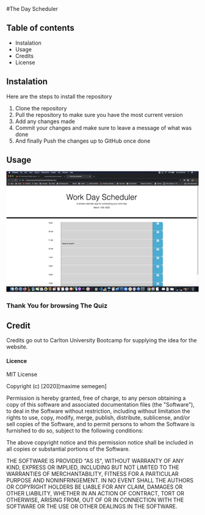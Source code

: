 #The Day Scheduler

## Table of contents

- Instalation
- Usage
- Credits
- License

## Instalation

Here are the steps to install the repository

1. Clone the repository
2. Pull the repository to make sure you have the most current version
3. Add any changes made
4. Commit your changes and make sure to leave a message of what was done
5. And finally Push the changes up to GitHub once done

## Usage

![Image description](./assets/SS1.png)

### Thank You for browsing The Quiz

## Credit

Credits go out to Carlton University Bootcamp for supplying the idea for the website.

#### Licence

MIT License

Copyright (c) [2020][maxime semegen]

Permission is hereby granted, free of charge, to any person obtaining a copy
of this software and associated documentation files (the "Software"), to deal
in the Software without restriction, including without limitation the rights
to use, copy, modify, merge, publish, distribute, sublicense, and/or sell
copies of the Software, and to permit persons to whom the Software is
furnished to do so, subject to the following conditions:

The above copyright notice and this permission notice shall be included in all
copies or substantial portions of the Software.

THE SOFTWARE IS PROVIDED "AS IS", WITHOUT WARRANTY OF ANY KIND, EXPRESS OR
IMPLIED, INCLUDING BUT NOT LIMITED TO THE WARRANTIES OF MERCHANTABILITY,
FITNESS FOR A PARTICULAR PURPOSE AND NONINFRINGEMENT. IN NO EVENT SHALL THE
AUTHORS OR COPYRIGHT HOLDERS BE LIABLE FOR ANY CLAIM, DAMAGES OR OTHER
LIABILITY, WHETHER IN AN ACTION OF CONTRACT, TORT OR OTHERWISE, ARISING FROM,
OUT OF OR IN CONNECTION WITH THE SOFTWARE OR THE USE OR OTHER DEALINGS IN THE
SOFTWARE.
